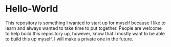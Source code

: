 # Hello-World
This repository is something I wanted to start up for myself because I like to learn and always wanted to take time to put together. People are welcome to help build this repository up, however, know that I mostly want to be able to build this up myself. I will make a private one in the future.
